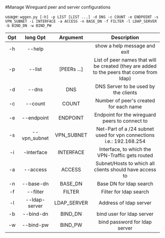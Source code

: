 #Manage Wireguard peer and server configurations


usage: `wggen.py [-h] -p LIST [LIST ...] -d DNS -c COUNT -e ENDPOINT -s
                VPN_SUBNET -i INTERFACE -a ACCESS -n BASE_DN -f FILTER -l
                LDAP_SERVER -b BIND_DN -w BIND_PW`

| Opt | long Opt     | Argument  | Description                                                                             |
|:---:|:------------:|:---------:|:---------------------------------------------------------------------------------------:|
|-h   | --help       |           |show a help message and exit                                                             |
|-p   |--list        |[PEERs ...]|List of peer names that will be created (they are added to the peers that come from ldap)|                         |
|-d   | --dns        |DNS        |DNS Server to be used by the clients                                                     |
|-c   | --count      |COUNT      |Number of peer's created for each name                                                   |
|-e   | --endpoint   |ENDPOINT   |Endpoint for the wireguard peers to connect to                                           |
|-s   | --vpn_subnet |VPN_SUBNET |Net-Part of a /24 subnet used for vpn connections i.e.: 192.168.254                      |
|-i   | -interface   |INTERFACE  |Interface, to which the VPN-Traffic gets routed                                          |
|-a   | --access     |ACCESS     |Subnet/Hosts to which all clients should have access to                                  |
|-n   | --base-dn    |BASE_DN    |Base DN for ldap search                                                                  |
|-f   | --filter     |FILTER     |Filter for ldap search                                                                   |
|-l   | --ldap-server|LDAP_SERVER|Address of ldap server                                                                   |
|-b   | --bind-dn    |BIND_DN    |bind user for ldap server                                                                |
|-w   | --bind-pw    |BIND_PW    |bind password for ldap server                                                            |


